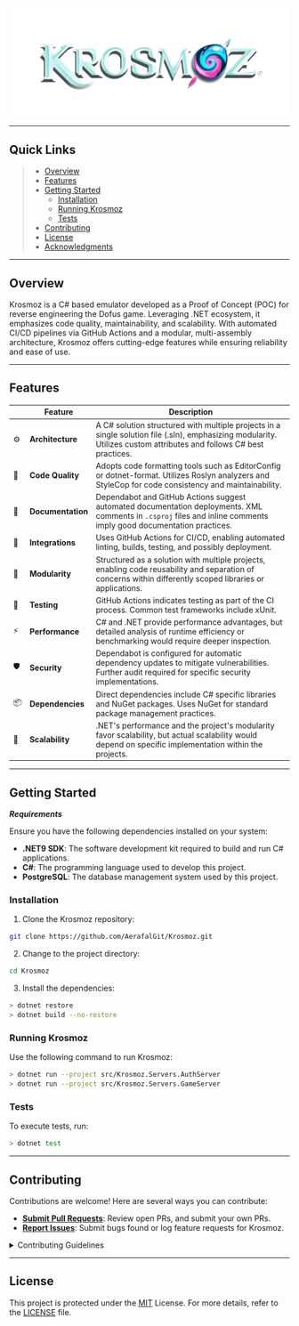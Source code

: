 <p align="center">
    <img src="Krosmoz.png" alt="Logo"/>
</p>
<hr>

##  Quick Links

> - [ Overview](#overview)
> - [ Features](#features)
> - [ Getting Started](#getting-started)
>   - [ Installation](#installation)
>   - [ Running Krosmoz](#running-krosmoz)
>   - [ Tests](#tests)
> - [ Contributing](#contributing)
> - [ License](#license)
> - [ Acknowledgments](#acknowledgments)

---

##  Overview

Krosmoz is a C# based emulator developed as a Proof of Concept (POC) for reverse engineering the Dofus game. Leveraging .NET ecosystem, it emphasizes code quality, maintainability, and scalability. With automated CI/CD pipelines via GitHub Actions and a modular, multi-assembly architecture, Krosmoz offers cutting-edge features while ensuring reliability and ease of use.

---

##  Features

|    | Feature           | Description                                                                                                                |
|----|-------------------|----------------------------------------------------------------------------------------------------------------------------|
| ⚙️  | **Architecture**  | A C# solution structured with multiple projects in a single solution file (.sln), emphasizing modularity. Utilizes custom attributes and follows C# best practices. |
| 🔩 | **Code Quality**  | Adopts code formatting tools such as EditorConfig or dotnet-format. Utilizes Roslyn analyzers and StyleCop for code consistency and maintainability.        |
| 📄 | **Documentation** | Dependabot and GitHub Actions suggest automated documentation deployments. XML comments in `.csproj` files and inline comments imply good documentation practices. |
| 🔌 | **Integrations**  | Uses GitHub Actions for CI/CD, enabling automated linting, builds, testing, and possibly deployment.                                           |
| 🧩 | **Modularity**    | Structured as a solution with multiple projects, enabling code reusability and separation of concerns within differently scoped libraries or applications.         |
| 🧪 | **Testing**       | GitHub Actions indicates testing as part of the CI process. Common test frameworks include xUnit.                               |
| ⚡️  | **Performance**   | C# and .NET provide performance advantages, but detailed analysis of runtime efficiency or benchmarking would require deeper inspection.                         |
| 🛡️ | **Security**      | Dependabot is configured for automatic dependency updates to mitigate vulnerabilities. Further audit required for specific security implementations.              |
| 📦 | **Dependencies**  | Direct dependencies include C# specific libraries and NuGet packages. Uses NuGet for standard package management practices.                              |
| 🚀 | **Scalability**   | .NET's performance and the project's modularity favor scalability, but actual scalability would depend on specific implementation within the projects.               |


---

##  Getting Started

***Requirements***

Ensure you have the following dependencies installed on your system:

* **.NET9 SDK**: The software development kit required to build and run C# applications.
* **C#**: The programming language used to develop this project.
* **PostgreSQL**: The database management system used by this project.

###  Installation

1. Clone the Krosmoz repository:

```sh
git clone https://github.com/AerafalGit/Krosmoz.git
```

2. Change to the project directory:

```sh
cd Krosmoz
```

3. Install the dependencies:

```sh
> dotnet restore
> dotnet build --no-restore
```

###  Running Krosmoz

Use the following command to run Krosmoz:

```sh
> dotnet run --project src/Krosmoz.Servers.AuthServer
> dotnet run --project src/Krosmoz.Servers.GameServer
```

###  Tests

To execute tests, run:

```sh
> dotnet test
```

---

##  Contributing

Contributions are welcome! Here are several ways you can contribute:

- **[Submit Pull Requests](CONTRIBUTING.md)**: Review open PRs, and submit your own PRs.
- **[Report Issues](issues)**: Submit bugs found or log feature requests for Krosmoz.

<details closed>
    <summary>Contributing Guidelines</summary>

1. **Fork the Repository**: Start by forking the project repository to your GitHub account.
2. **Clone Locally**: Clone the forked repository to your local machine using a Git client.
   ```sh
   git clone https://github.com/AerafalGit/Krosmoz
   ```
3. **Create a New Branch**: Always work on a new branch, giving it a descriptive name.
   ```sh
   git checkout -b new-feature-x
   ```
4. **Make Your Changes**: Develop and test your changes locally.
5. **Commit Your Changes**: Commit with a clear message describing your updates.
   ```sh
   git commit -m 'Implemented new feature x.'
   ```
6. **Push to GitHub**: Push the changes to your forked repository.
   ```sh
   git push origin new-feature-x
   ```
7. **Submit a Pull Request**: Create a PR against the original project repository. Clearly describe the changes and their motivations.

Once your PR is reviewed and approved, it will be merged into the main branch.

</details>

---

##  License

This project is protected under the [MIT](https://choosealicense.com/licenses/mit) License. For more details, refer to the [LICENSE](LICENSE.md) file.